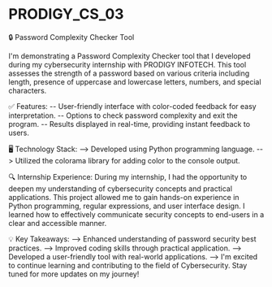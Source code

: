 # PRODIGY_CS_03
🔒 Password Complexity Checker Tool 

 I'm demonstrating a Password Complexity Checker tool that I developed during my cybersecurity internship with PRODIGY INFOTECH. This tool assesses the strength of a password based on various criteria including length, presence of uppercase and lowercase letters, numbers, and special characters.

✅ Features:
-- User-friendly interface with color-coded feedback for easy interpretation.
-- Options to check password complexity and exit the program.
-- Results displayed in real-time, providing instant feedback to users.

🖥️ Technology Stack:
--> Developed using Python programming language.
--> Utilized the colorama library for adding color to the console output.

🔍 Internship Experience:
During my internship, I had the opportunity to deepen my understanding of cybersecurity concepts and practical applications. This project allowed me to gain hands-on experience in Python programming, regular expressions, and user interface design. I learned how to effectively communicate security concepts to end-users in a clear and accessible manner.

💡 Key Takeaways:
--> Enhanced understanding of password security best practices.
--> Improved coding skills through practical application.
--> Developed a user-friendly tool with real-world applications.
--> I'm excited to continue learning and contributing to the field of Cybersecurity. Stay tuned for more updates on my journey!
